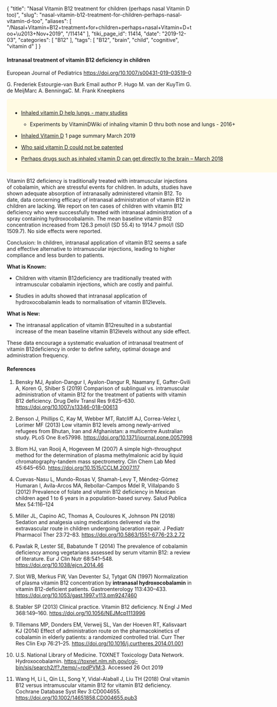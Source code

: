 {
    "title": "Nasal Vitamin B12 treatment for children (perhaps nasal Vitamin D too)",
    "slug": "nasal-vitamin-b12-treatment-for-children-perhaps-nasal-vitamin-d-too",
    "aliases": [
        "/Nasal+Vitamin+B12+treatment+for+children+perhaps+nasal+Vitamin+D+too+\u2013+Nov+2019",
        "/11414"
    ],
    "tiki_page_id": 11414,
    "date": "2019-12-03",
    "categories": [
        "B12"
    ],
    "tags": [
        "B12",
        "brain",
        "child",
        "cognitive",
        "vitamin d"
    ]
}


#### Intranasal treatment of vitamin B12 deficiency in children

European Journal of Pediatrics https://doi.org/10.1007/s00431-019-03519-0

G. Frederiek Estourgie-van Burk Email author P. Hugo M. van der KuyTim G. de MeijMarc A. BenningaC. M. Frank Kneepkens

<div class="border" style="background-color:#FFFAE2;padding:15px;margin:10px 0;border-radius:5px;width:800px">

* [Inhaled vitamin D help lungs - many studies](/posts/inhaled-vitamin-d-help-lungs-many-studies)

   * Experiments by VitaminDWiki of inhaling vitamin D thru both nose and lungs - 2016+

* [Inhaled Vitamin D](/posts/inhaled-vitamin-d)  1 page summary March 2019

* [Who said vitamin D could not be patented](/posts/who-said-vitamin-d-could-not-be-patented)

* [Perhaps drugs such as inhaled vitamin D can get directly to the brain – March 2018](/posts/perhaps-drugs-such-as-inhaled-vitamin-d-can-get-directly-to-the-brain)

</div>

Vitamin B12 deficiency is traditionally treated with intramuscular injections of cobalamin, which are stressful events for children. In adults, studies have shown adequate absorption of intranasally administered vitamin B12. To date, data concerning efficacy of intranasal administration of vitamin B12 in children are lacking. We report on ten cases of children with vitamin B12 deficiency who were successfully treated with intranasal administration of a spray containing hydroxocobalamin. The mean baseline vitamin B12 concentration increased from 126.3 pmol/l (SD 55.4) to 1914.7 pmol/l (SD 1509.7). No side effects were reported.

Conclusion: In children, intranasal application of vitamin B12 seems a safe and effective alternative to intramuscular injections, leading to higher compliance and less burden to patients.

 **What is Known:** 

* Children with vitamin B12deficiency are traditionally treated with intramuscular cobalamin injections, which are costly and painful.

* Studies in adults showed that intranasal application of hydroxocobalamin leads to normalisation of vitamin B12levels.

 **What is New:** 

* The intranasal application of vitamin B12resulted in a substantial increase of the mean baseline vitamin B12levels without any side effect.

These data encourage a systematic evaluation of intranasal treatment of vitamin B12deficiency in order to define safety, optimal dosage and administration frequency.

#### References

1. Bensky MJ, Ayalon-Dangur I, Ayalon-Dangur R, Naamany E, Gafter-Gvili A, Koren G, Shiber S (2019) Comparison of sublingual vs. intramuscular administration of vitamin B12 for the treatment of patients with vitamin B12 deficiency. Drug Deliv Transl Res 9:625–630.  https://doi.org/10.1007/s13346-018-00613

2. Benson J, Phillips C, Kay M, Webber MT, Ratcliff AJ, Correa-Velez I, Lorimer MF (2013) Low vitamin B12 levels among newly-arrived refugees from Bhutan, Iran and Afghanistan: a multicentre Australian study. PLoS One 8:e57998.  https://doi.org/10.1371/journal.pone.0057998

3. Blom HJ, van Rooij A, Hogeveen M (2007) A simple high-throughput method for the determination of plasma methylmalonic acid by liquid chromatography-tandem mass spectrometry. Clin Chem Lab Med 45:645–650.  https://doi.org/10.1515/CCLM.2007.117

4. Cuevas-Nasu L, Mundo-Rosas V, Shamah-Levy T, Méndez-Gómez Humaran I, Avila-Arcos MA, Rebollar-Campos Mdel R, Villalpando S (2012) Prevalence of folate and vitamin B12 deficiency in Mexican children aged 1 to 6 years in a population-based survey. Salud Publica Mex 54:116–124

5. Miller JL, Capino AC, Thomas A, Couloures K, Johnson PN (2018) Sedation and analgesia using medications delivered via the extravascular route in children undergoing laceration repair. J Pediatr Pharmacol Ther 23:72–83.  https://doi.org/10.5863/1551-6776-23.2.72

6. Pawlak R, Lester SE, Babatunde T (2014) The prevalence of cobalamin deficiency among vegetarians assessed by serum vitamin B12: a review of literature. Eur J Clin Nutr 68:541–548.  https://doi.org/10.1038/ejcn.2014.46

7. Slot WB, Merkus FW, Van Deventer SJ, Tytgat GN (1997) Normalization of plasma vitamin B12 concentration by  **intranasal hydroxocobalamin**  in vitamin B12-deficient patients. Gastroenterology 113:430–433.  https://doi.org/10.1053/gast.1997.v113.pm9247460

8. Stabler SP (2013) Clinical practice. Vitamin B12 deficiency. N Engl J Med 368:149–160.  https://doi.org/10.1056/NEJMcp1113996

9. Tillemans MP, Donders EM, Verweij SL, Van der Hoeven RT, Kalisvaart KJ (2014) Effect of administration route on the pharmacokinetics of cobalamin in elderly patients: a randomized controlled trial. Curr Ther Res Clin Exp 76:21–25.  https://doi.org/10.1016/j.curtheres.2014.01.001

10. U.S. National Library of Medicine. TOXNET Toxicology Data Network. Hydroxocobalamin. https://toxnet.nlm.nih.gov/cgi-bin/sis/search2/f?./temp/~rpdPVM:3. Accessed 26 Oct 2019

11. Wang H, Li L, Qin LL, Song Y, Vidal-Alaball J, Liu TH (2018) Oral vitamin B12 versus intramuscular vitamin B12 for vitamin B12 deficiency. Cochrane Database Syst Rev 3:CD004655.  https://doi.org/10.1002/14651858.CD004655.pub3